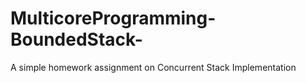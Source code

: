 # MulticoreProgramming-BoundedStack-

A simple homework assignment on Concurrent Stack Implementation
